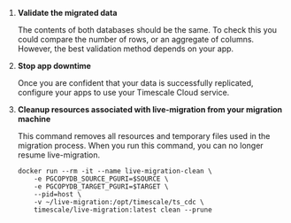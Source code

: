 1. **Validate the migrated data**

   The contents of both databases should be the same. To check this you could compare 
   the number of rows, or an aggregate of columns. However, the best validation method
   depends on your app.

1. **Stop app downtime**

   Once you are confident that your data is successfully replicated, configure your apps
   to use your Timescale Cloud service.

1. **Cleanup resources associated with live-migration from your migration machine**

   This command removes all resources and temporary files used in the migration process. 
   When you run this command, you can no longer resume live-migration. 

   ```shell
   docker run --rm -it --name live-migration-clean \
       -e PGCOPYDB_SOURCE_PGURI=$SOURCE \
       -e PGCOPYDB_TARGET_PGURI=$TARGET \
       --pid=host \
       -v ~/live-migration:/opt/timescale/ts_cdc \
       timescale/live-migration:latest clean --prune
   ```
